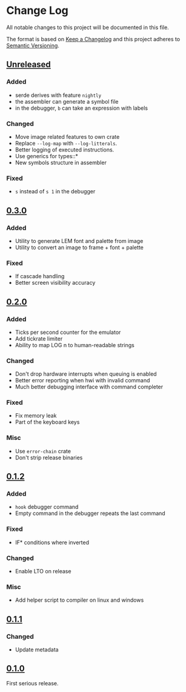 # Change Log

All notable changes to this project will be documented in this file.

The format is based on [Keep a Changelog](http://keepachangelog.com/)
and this project adheres to [Semantic Versioning](http://semver.org/).

## [Unreleased]

### Added

- serde derives with feature `nightly`
- the assembler can generate a symbol file
- in the debugger, `b` can take an expression with labels

### Changed

- Move image related features to own crate
- Replace `--log-map` with `--log-litterals`.
- Better logging of executed instructions.
- Use generics for types::*
- New symbols structure in assembler

### Fixed

- `s` instead of `s 1` in the debugger

## [0.3.0]

### Added

- Utility to generate LEM font and palette from image
- Utility to convert an image to frame + font + palette

### Fixed

- If cascade handling
- Better screen visibility accuracy

## [0.2.0]

### Added

- Ticks per second counter for the emulator
- Add tickrate limiter
- Ability to map LOG n to human-readable strings

### Changed

- Don't drop hardware interrupts when queuing is enabled
- Better error reporting when hwi with invalid command
- Much better debugging interface with command completer

### Fixed

- Fix memory leak
- Part of the keyboard keys

### Misc

- Use `error-chain` crate
- Don't strip release binaries

## [0.1.2]

### Added

- `hook` debugger command
- Empty command in the debugger repeats the last command

### Fixed

- IF* conditions where inverted

### Changed

- Enable LTO on release

### Misc

- Add helper script to compiler on linux and windows

## [0.1.1]

### Changed

- Update metadata

## [0.1.0]

First serious release.


[Unreleased]: https://github.com/Yamakaky/dcpu/compare/0.3.0...HEAD
[0.3.0]: https://github.com/Yamakaky/dcpu/compare/0.2.0...0.3.0
[0.2.0]: https://github.com/Yamakaky/dcpu/compare/0.1.2...0.2.0
[0.1.2]: https://github.com/Yamakaky/dcpu/compare/0.1.1...0.1.2
[0.1.1]: https://github.com/Yamakaky/dcpu/compare/0.1.0...0.1.1
[0.1.0]: https://github.com/Yamakaky/dcpu/tree/0.1.0
